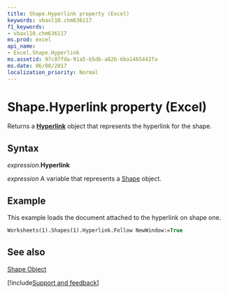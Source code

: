 ```yaml
---
title: Shape.Hyperlink property (Excel)
keywords: vbaxl10.chm636117
f1_keywords:
- vbaxl10.chm636117
ms.prod: excel
api_name:
- Excel.Shape.Hyperlink
ms.assetid: 97c87fda-91a5-b5db-a82b-6ba1465442fa
ms.date: 06/08/2017
localization_priority: Normal
---
```



# Shape.Hyperlink property (Excel)

Returns a  **[Hyperlink](Excel.Hyperlink.md)** object that represents the hyperlink for the shape.


## Syntax

_expression_.**Hyperlink**

_expression_ A variable that represents a [Shape](./Excel.Shape.md) object.


## Example

This example loads the document attached to the hyperlink on shape one.


```vb
Worksheets(1).Shapes(1).Hyperlink.Follow NewWindow:=True
```


## See also


[Shape Object](Excel.Shape.md)

[!include[Support and feedback](~/includes/feedback-boilerplate.md)]